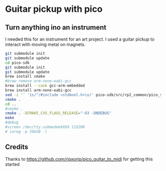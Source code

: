 # Guitar pickup with pico

## Turn anything ino an instrument

I needed this for an instrument for an art project. I used a guitar pickup to interact with moving metal on magnets.


```sh
git submodule init
git submodule update
cd pico-sdk
git submodule init
git submodule update
brew install cmake
#brew remove arm-none-eabi-gcc
brew install --cask gcc-arm-embedded
brew install arm-none-eabi-gcc
sed -i '' '1s/^/#include <stdbool.h>\n/' pico-sdk/src/rp2_common/pico_stdio_usb/stdio_usb.c
cmake .
cd ..
#cmake .
cmake . -DCMAKE_CXX_FLAGS_RELEASE="-O3 -DNDEBUG"
make
#debug
#screen /dev/tty.usbmodemXXXX 115200
# ioreg -p IOUSB -l
```

## Credits

Thanks to https://github.com/ripxorip/pico_guitar_to_midi for getting this started